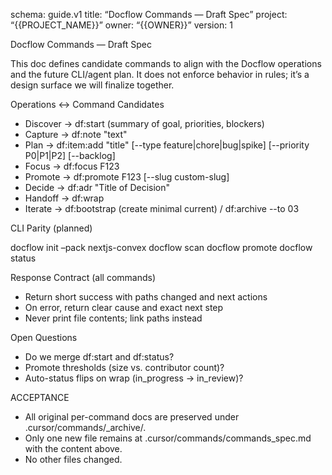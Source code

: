 schema: guide.v1
title: “Docflow Commands — Draft Spec”
project: “{{PROJECT_NAME}}”
owner: “{{OWNER}}”
version: 1

Docflow Commands — Draft Spec

This doc defines candidate commands to align with the Docflow operations and the future CLI/agent plan. It does not enforce behavior in rules; it’s a design surface we will finalize together.

Operations ↔ Command Candidates
- Discover → df:start (summary of goal, priorities, blockers)
- Capture → df:note "text"
- Plan → df:item:add "title" [--type feature|chore|bug|spike] [--priority P0|P1|P2] [--backlog]
- Focus → df:focus F123
- Promote → df:promote F123 [--slug custom-slug]
- Decide → df:adr "Title of Decision"
- Handoff → df:wrap
- Iterate → df:bootstrap (create minimal current) / df:archive --to 03

CLI Parity (planned)

docflow init  –pack nextjs-convex
docflow scan 
docflow promote 
docflow status

Response Contract (all commands)
- Return short success with paths changed and next actions
- On error, return clear cause and exact next step
- Never print file contents; link paths instead

Open Questions
- Do we merge df:start and df:status?
- Promote thresholds (size vs. contributor count)?
- Auto-status flips on wrap (in_progress → in_review)?

ACCEPTANCE
- All original per-command docs are preserved under .cursor/commands/_archive/.
- Only one new file remains at .cursor/commands/commands_spec.md with the content above.
- No other files changed.

